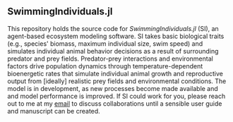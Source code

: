 ## SwimmingIndividuals.jl

This repository holds the source code for *SwimmingIndividuals.jl* (SI), an agent-based ecosystem modeling software. SI takes basic biological traits (e.g., species' biomass, maximum individual size, swim speed) and simulates individual animal behavior decisions as a result of surrounding predator and prey fields. Predator-prey interactions and environmental factors drive population dynamics through temperature-dependent bioenergetic rates that simulate individual animal growth and reproductive output from [ideally] realistic prey fields and environmental conditions. The model is in development, as new processes become made available and and model performance is improved. If SI could work for you, please reach out to me at my [email](msw200@miami.edu) to discuss collaborations until a sensible user guide and manuscript can be created.
